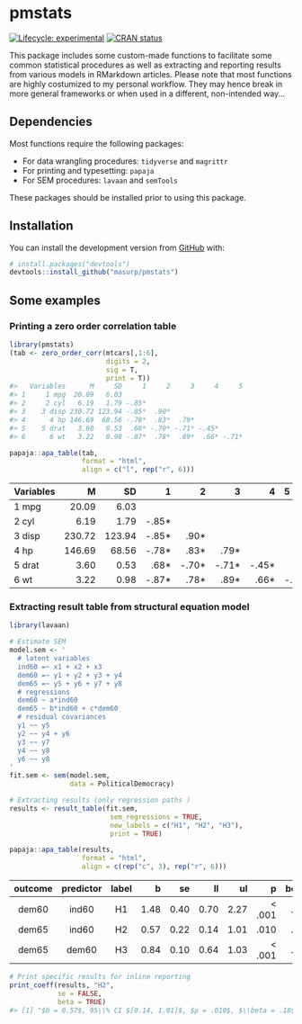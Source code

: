 
<!-- README.md is generated from README.Rmd. Please edit that file -->

# pmstats

<!-- badges: start -->

[![Lifecycle:
experimental](https://img.shields.io/badge/lifecycle-experimental-orange.svg)](https://www.tidyverse.org/lifecycle/#experimental)
[![CRAN
status](https://www.r-pkg.org/badges/version/specr)](https://CRAN.R-project.org/package=specr)
<!-- badges: end -->

This package includes some custom-made functions to facilitate some
common statistical procedures as well as extracting and reporting
results from various models in RMarkdown articles. Please note that most
functions are highly costumized to my personal workflow. They may hence
break in more general frameworks or when used in a different,
non-intended way…

## Dependencies

Most functions require the following packages:

  - For data wrangling procedures: `tidyverse` and `magrittr`
  - For printing and typesetting: `papaja`
  - For SEM procedures: `lavaan` and `semTools`

These packages should be installed prior to using this package.

## Installation

You can install the development version from
[GitHub](https://github.com/) with:

``` r
# install.packages("devtools")
devtools::install_github("masurp/pmstats")
```

## Some examples

### Printing a zero order correlation table

``` r
library(pmstats)
(tab <- zero_order_corr(mtcars[,1:6], 
                        digits = 2, 
                        sig = T, 
                        print = T))
#>   Variables      M     SD     1     2     3     4     5
#> 1     1 mpg  20.09   6.03                              
#> 2     2 cyl   6.19   1.79 -.85*                        
#> 3    3 disp 230.72 123.94 -.85*  .90*                  
#> 4      4 hp 146.69  68.56 -.78*  .83*  .79*            
#> 5    5 drat   3.60   0.53  .68* -.70* -.71* -.45*      
#> 6      6 wt   3.22   0.98 -.87*  .78*  .89*  .66* -.71*
```

``` r
papaja::apa_table(tab, 
                  format = "html",
                  align = c("l", rep("r", 6)))
```


| Variables |      M |     SD |       1 |       2 |       3 |       4 | 5       |
| :-------- | -----: | -----: | ------: | ------: | ------: | ------: | :------ |
| 1 mpg     |  20.09 |   6.03 |         |         |         |         |         |
| 2 cyl     |   6.19 |   1.79 | \-.85\* |         |         |         |         |
| 3 disp    | 230.72 | 123.94 | \-.85\* |   .90\* |         |         |         |
| 4 hp      | 146.69 |  68.56 | \-.78\* |   .83\* |   .79\* |         |         |
| 5 drat    |   3.60 |   0.53 |   .68\* | \-.70\* | \-.71\* | \-.45\* |         |
| 6 wt      |   3.22 |   0.98 | \-.87\* |   .78\* |   .89\* |   .66\* | \-.71\* |

### Extracting result table from structural equation model

``` r
library(lavaan)

# Estimate SEM
model.sem <- '
  # latent variables
  ind60 =~ x1 + x2 + x3
  dem60 =~ y1 + y2 + y3 + y4
  dem65 =~ y5 + y6 + y7 + y8
  # regressions
  dem60 ~ a*ind60
  dem65 ~ b*ind60 + c*dem60
  # residual covariances
  y1 ~~ y5
  y2 ~~ y4 + y6
  y3 ~~ y7
  y4 ~~ y8
  y6 ~~ y8
'
fit.sem <- sem(model.sem, 
               data = PoliticalDemocracy)

# Extracting results (only regression paths )
results <- result_table(fit.sem, 
                         sem_regressions = TRUE, 
                         new_labels = c("H1", "H2", "H3"), 
                         print = TRUE)
```

``` r
papaja::apa_table(results, 
                  format = "html",
                  align = c(rep("c", 3), rep("r", 6)))
```


| outcome | predictor | label |    b |   se |   ll |   ul |       p | beta |
| :-----: | :-------: | :---: | ---: | ---: | ---: | ---: | ------: | ---: |
|  dem60  |   ind60   |  H1   | 1.48 | 0.40 | 0.70 | 2.27 | \< .001 |  .45 |
|  dem65  |   ind60   |  H2   | 0.57 | 0.22 | 0.14 | 1.01 |    .010 |  .18 |
|  dem65  |   dem60   |  H3   | 0.84 | 0.10 | 0.64 | 1.03 | \< .001 |  .89 |

``` r
# Print specific results for inline reporting
print_coeff(results, "H2", 
            se = FALSE, 
            beta = TRUE)
#> [1] "$b = 0.57$, 95\\% CI $[0.14, 1.01]$, $p = .010$, $\\beta = .18$"
```
